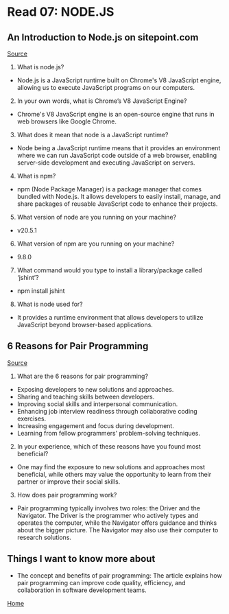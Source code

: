 # Read 07: NODE.JS

## An Introduction to Node.js on sitepoint.com

[Source](https://www.sitepoint.com/an-introduction-to-node-js/)

1. What is node.js?

- Node.js is a JavaScript runtime built on Chrome's V8 JavaScript engine, allowing us to execute JavaScript programs on our computers.

2. In your own words, what is Chrome’s V8 JavaScript Engine?

- Chrome's V8 JavaScript engine is an open-source engine that runs in web browsers like Google Chrome.

3. What does it mean that node is a JavaScript runtime?

- Node being a JavaScript runtime means that it provides an environment where we can run JavaScript code outside of a web browser, enabling server-side development and executing JavaScript on servers.

4. What is npm?

- npm (Node Package Manager) is a package manager that comes bundled with Node.js. It allows developers to easily install, manage, and share packages of reusable JavaScript code to enhance their projects.

5. What version of node are you running on your machine?

- v20.5.1

6. What version of npm are you running on your machine?

- 9.8.0

7. What command would you type to install a library/package called ‘jshint’?

- npm install jshint

8. What is node used for?

- It provides a runtime environment that allows developers to utilize JavaScript beyond browser-based applications.

## 6 Reasons for Pair Programming

[Source](https://www.codefellows.org/blog/6-reasons-for-pair-programming/)

1. What are the 6 reasons for pair programming?

- Exposing developers to new solutions and approaches.
- Sharing and teaching skills between developers.
- Improving social skills and interpersonal communication.
- Enhancing job interview readiness through collaborative coding exercises.
- Increasing engagement and focus during development.
- Learning from fellow programmers' problem-solving techniques.

2. In your experience, which of these reasons have you found most beneficial?

- One may find the exposure to new solutions and approaches most beneficial, while others may value the opportunity to learn from their partner or improve their social skills.

3. How does pair programming work?

- Pair programming typically involves two roles: the Driver and the Navigator. The Driver is the programmer who actively types and operates the computer, while the Navigator offers guidance and thinks about the bigger picture. The Navigator may also use their computer to research solutions.


## Things I want to know more about

- The concept and benefits of pair programming: The article explains how pair programming can improve code quality, efficiency, and collaboration in software development teams.

[Home](https://sfpagalan.github.io/reading-notes/)
